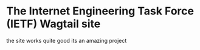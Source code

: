 The Internet Engineering Task Force (IETF) Wagtail site
=======================================================
the site works quite good
its an amazing project

